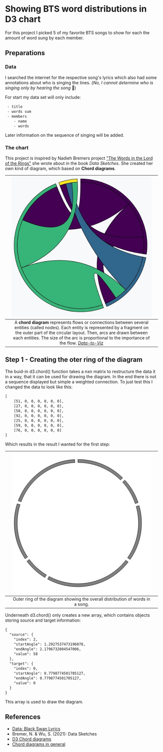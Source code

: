 # Showing BTS word distributions in D3 chart
For this project I picked 5 of my favorite BTS songs to show for each the amount of word sung by each member. 

## Preparations
### Data
I searched the internet for the respective song's lyrics which also had some annotations about who is singing the lines. (*No, I cannot determine who is singing only by hearing the song* :grimacing:)

For start my data set will only include:
```
 - title
 - words sum
 - members
    - name
    - words
```

Later information on the sequence of singing will be added.

### The chart
This project is inspired by Nadieh Bremers project ["The Words in the Lord of the Rings"](https://www.visualcinnamon.com/portfolio/words-lord-of-the-rings/) she wrote about in the book *Data Sketches*. She created her own kind of diagram, which based on **Chord diagrams**.

| |![basic chord diagram](images/chord.jpg)||
|:-:|:--:|:-:|
| |A **chord diagram** represents flows or connections between several entities (called nodes). Each entity is represented by a fragment on the outer part of the circular layout. Then, arcs are drawn between each entities. The size of the arc is proportional to the importance of the flow. *[Data-to-Viz](https://www.data-to-viz.com/graph/chord.html)*||

## Step 1 -  Creating the oter ring of the diagram
The buid-in d3.chord() function takes a nxn matrix to restructure the data it in a way, that it can be used for drawing the diagram. In the end there is not a sequence displayed but simple a weighted connection. To just test this I changed the data to look like this:
```
[
    [51, 0, 0, 0, 0, 0, 0],
    [27, 0, 0, 0, 0, 0, 0],
    [58, 0, 0, 0, 0, 0, 0],
    [92, 0, 0, 0, 0, 0, 0],
    [25, 0, 0, 0, 0, 0, 0],
    [59, 0, 0, 0, 0, 0, 0],
    [76, 0, 0, 0, 0, 0, 0]
]
```
Which results in the result I wanted for the first step:

| |![basic chord diagram](images/step_1.jpg)||
|:-:|:--:|:-:|
| |Outer ring of the diagram showing the overall distribution of words in a song.||

Underneath d3.chord() only creates a new array, which contains objects storing source and target information:

```
{
  "source": {
    "index": 2,
    "startAngle": 1.2927537473196078,
    "endAngle": 2.1796732004547006,
    "value": 58
  },
  "target": {
    "index": 0,
    "startAngle": 0.7798774501705127,
    "endAngle": 0.7798774501705127,
    "value": 0
  }
}
```
This array is used to draw the diagram. 

## References
- [Data: Black Swan Lyrics](https://colorcodedlyrics.com/2020/01/bts-bangtansonyeondan-black-swan)
- Bremer, N. & Wu, S. (2021): Data Sketches
- [D3 Chord diagrams](https://www.d3-graph-gallery.com/chord)
- [Chord diagrams in general](https://www.data-to-viz.com/graph/chord.html)
